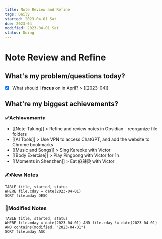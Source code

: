 ```yaml
---
title: Note Review and Refine
tags: Daily
started: 2023-04-01 Sat
due: 2023-04
modified: 2023-04-01 Sat
status: Doing
---
```

# Note Review and Refine
## What's my problem/questions today?
- [x] What should I **focus** on in April? > [[2023-04]]
## What're my biggest achievements?
### ✅Achievements
- [[Note-Taking]] > Refine and review notes in Obsidian - reorganize file folders
- [[AI Tools]] > Use VPN to access ChatGPT, and add the website to Chrome bookmarks
- [[Music and Songs]] > Sing Kareoke with Victor
- [[Body Exercise]] > Play Pingpong with Victor for 1h
- [[Moments in Shenzhen]] > Eat 麻辣烫 with Victor
### ✍️New Notes

```dataview
TABLE title, started, status
WHERE file.cday = date(2023-04-01)
SORT file.mday DESC
```

### 📝Modified Notes

```dataview
TABLE title, started, status
WHERE file.mday = date(2023-04-01) AND file.cday != date(2023-04-01) AND contains(modified, "2023-04-01")
SORT file.mday ASC
```